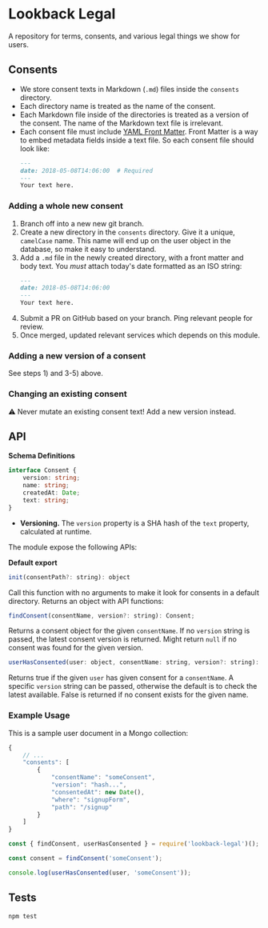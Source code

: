 # Lookback Legal

A repository for terms, consents, and various legal things we show for users.

## Consents

- We store consent texts in Markdown (`.md`) files inside the `consents` directory.
- Each directory name is treated as the name of the consent.
- Each Markdown file inside of the directories is treated as a version of the consent. The name of the Markdown text file is irrelevant.
- Each consent file must include [YAML Front Matter](https://jekyllrb.com/docs/frontmatter/). Front Matter is a way to embed metadata fields inside a text file. So each consent file should look like:
    ```markdown
    ---
    date: 2018-05-08T14:06:00  # Required
    ---
    Your text here.
    ```

### Adding a whole new consent

1. Branch off into a new new git branch.
2. Create a new directory in the `consents` directory. Give it a unique, `camelCase` name. This name will end up on the user object in the database, so make it easy to understand.
3. Add a `.md` file in the newly created directory, with a front matter and body text. You *must* attach today's date formatted as an ISO string:
    ```markdown
    ---
    date: 2018-05-08T14:06:00
    ---
    Your text here.
    ```
4. Submit a PR on GitHub based on your branch. Ping relevant people for review.
5. Once merged, updated relevant services which depends on this module.

### Adding a new version of a consent

See steps 1) and 3-5) above.

### Changing an existing consent

⚠️ Never mutate an existing consent text! Add a new version instead.

## API

**Schema Definitions**

```ts
interface Consent {
    version: string;
    name: string;
    createdAt: Date;
    text: string;
}
```

- **Versioning.** The `version` property is a SHA hash of the `text` property, calculated at runtime.

The module expose the following APIs:

**Default export**

```js
init(consentPath?: string): object
```

Call this function with no arguments to make it look for consents in a default directory. Returns an object with API functions:

```js
findConsent(consentName, version?: string): Consent;
```
Returns a consent object for the given `consentName`. If no `version` string is passed, the latest consent version is returned. Might return `null` if no consent was found for the given version.

```js
userHasConsented(user: object, consentName: string, version?: string): boolean;
```
Returns true if the given `user` has given consent for a `consentName`. A specific `version` string can be passed, otherwise the default is to check the latest available. False is returned if no consent exists for the given name.

### Example Usage

This is a sample user document in a Mongo collection:

```js
{
    // ...
    "consents": [
        {
            "consentName": "someConsent",
            "version": "hash...",
            "consentedAt": new Date(),
            "where": "signupForm",
            "path": "/signup"
        }
    ]
}
```

```js
const { findConsent, userHasConsented } = require('lookback-legal')();

const consent = findConsent('someConsent');

console.log(userHasConsented(user, 'someConsent'));
```


## Tests

```
npm test
```


